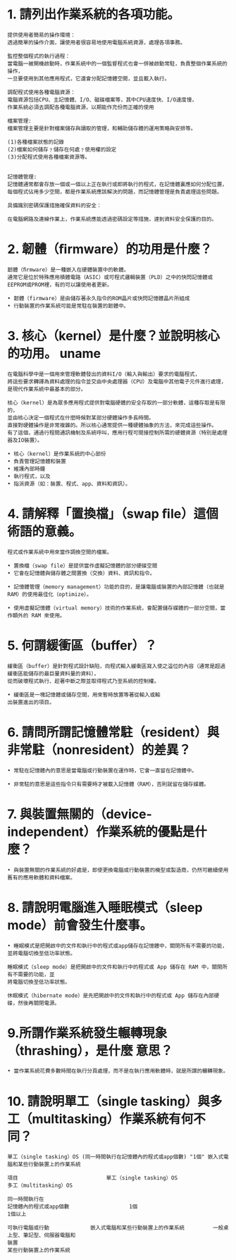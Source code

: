 
# 1. 請列出作業系統的各項功能。 
```
提供使用者簡易的操作環境：
透過簡單的操作介面，讓使用者很容易地使用電腦系統資源，處理各項事務。

監控整個程式的執行過程：
當電腦一被開機啟動時，作業系統中的一個監督程式也會一併被啟動常駐，負責整個作業系統的操作，
一旦要使用到其他應用程式，它還會分配記憶體空間，並且載入執行。

調配程式使用各種電腦資源：
電腦資源包括CPU、主記憶體、I/O、磁碟檔案等，其中CPU速度快、I/O速度慢，
作業系統必須去調配各種電腦資源，以期能作充份而正確的使用

檔案管理:
檔案管理主要是針對檔案儲存與讀取的管理，和輔助儲存體的運用策略與安排等。

(1)各種檔案狀態的記錄 
(2)檔案如何儲存﹖儲存在何處﹖使用權的設定
(3)分配程式使用各種檔案資源等。


記憶體管理:
記憶體通常都會存放一個或一個以上正在執行或即將執行的程式，在記憶體裏應如何分配位置，
每個程式佔用多少空間，都是作業系統應該解決的問題，而記憶體管理是負責處理這些問題。

具備識別密碼保護措施確保資料的安全：

在電腦網路及連線作業上，作業系統應能透過密碼設定等措施，達到資料安全保護的目的。
```
# 2. 韌體（ﬁrmware）的功用是什麼？ 
```
韌體（ﬁrmware）是一種嵌入在硬體裝置中的軟體。
通常它是位於特殊應用積體電路（ASIC）或可程式邏輯裝置（PLD）之中的快閃記憶體或EEPROM或PROM裡，有的可以讓使用者更新。

• 韌體（firmware）是由儲存著永久指令的ROM晶片或快閃記憶體晶片所組成
• 行動裝置的作業系統可能是常駐在裝置的韌體中。
```
# 3. 核心（kernel）是什麼？並說明核心的功用。 uname
```
在電腦科學中是一個用來管理軟體發出的資料I/O（輸入與輸出）要求的電腦程式，
將這些要求轉譯為資料處理的指令並交由中央處理器（CPU）及電腦中其他電子元件進行處理，是現代作業系統中最基本的部分。

核心（kernel）是為眾多應用程式提供對電腦硬體的安全存取的一部分軟體，這種存取是有限的，
並由核心決定一個程式在什麼時候對某部分硬體操作多長時間。
直接對硬體操作是非常複雜的。所以核心通常提供一種硬體抽象的方法，來完成這些操作。
有了這個，通過行程間通訊機制及系統呼叫，應用行程可間接控制所需的硬體資源（特別是處理器及IO裝置）。

• 核心（kernel）是作業系統的中心部份
• 負責管理記憶體和裝置
• 維護內部時鐘
• 執行程式，以及
• 指派資源（如：裝置、程式、app、資料和資訊）。
```
# 4. 請解釋「置換檔」（swap ﬁle）這個術語的意義。 
```
程式或作業系統中用來當作調換空間的檔案。

• 置換檔（swap file）是提供當作虛擬記憶體的部分硬碟空間
• 它會在記憶體與儲存體之間置換（交換）資料、資訊和指令。

• 記憶體管理（memory management）功能的目的，是讓電腦或裝置的內部記憶體（也就是RAM）的使用最佳化（optimize）。

• 使用虛擬記憶體（virtual memory）技術的作業系統，會配置儲存媒體的一部分空間，當作額外的 RAM 來使用。
```
# 5. 何謂緩衝區（buffer）？ 
```
緩衝區（buffer）是針對程式設計缺陷，向程式輸入緩衝區寫入使之溢位的內容（通常是超過緩衝區能儲存的最巨量資料量的資料），
從而破壞程式執行、趁著中斷之際並取得程式乃至系統的控制權。

• 緩衝區是一塊記憶體或儲存空間，用來暫時放置等著從輸入或輸
出裝置進出的項目。
```
# 6. 請問所謂記憶體常駐（resident）與非常駐（nonresident）的差異？ 
```
• 常駐在記憶體內的意思是當電腦或行動裝置在運作時，它會一直留在記憶體中。

• 非常駐的意思是這些指令只有需要時才被載入記憶體（RAM），否則就留在儲存媒體。
```
# 7. 與裝置無關的（device-independent）作業系統的優點是什麼？ 
```
• 與裝置無關的作業系統的好處是，即使更換電腦或行動裝置的機型或製造商，仍然可繼續使用舊有的應用軟體和資料檔案。
```
# 8. 請說明電腦進入睡眠模式（sleep mode）前會發生什麼事。 
```
• 睡眠模式是把開啟中的文件和執行中的程式或app儲存在記憶體中，關閉所有不需要的功能，並將電腦切換至低功率狀態。

睡眠模式（sleep mode）是把開啟中的文件和執行中的程式或 App 儲存在 RAM 中，關閉所有不需要的功能，並
將電腦切換至低功率狀態。

休眠模式（hibernate mode）是先把開啟中的文件和執行中的程式或 App 儲存在內部硬碟，然後再關閉電源。
```
# 9.所謂作業系統發生輾轉現象（thrashing），是什麼 意思？ 
```
• 當作業系統花費多數時間在執行分頁處理，而不是在執行應用軟體時，就是所謂的輾轉現象。
```
# 10. 請說明單工（single tasking）與多工（multitasking）作業系統有何不同？
```
單工（single tasking）OS (同一時間執行在記憶體內的程式或app個數) "1個" 嵌入式電腦和某些行動裝置上的作業系統

項目                            單工（single tasking）OS                 多工（multitasking）OS
                      
同一時間執行在            
記憶體內的程式或app個數                   1個                                    1個以上
                   
可執行電腦或行動             嵌入式電腦和某些行動裝置上的作業系統         一般桌上型、筆記型、伺服器電腦和
裝置                                                                   某些行動裝置上的作業系統               
```
